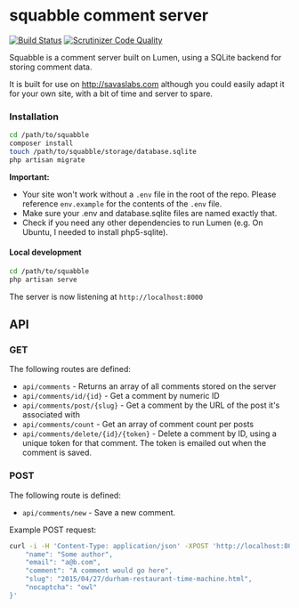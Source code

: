 # squabble comment server

[![Build Status](https://travis-ci.org/savaslabs/squabble.svg)](https://travis-ci.org/savaslabs/squabble)
[![Scrutinizer Code Quality](https://scrutinizer-ci.com/g/savaslabs/squabble/badges/quality-score.png?b=master)](https://scrutinizer-ci.com/g/savaslabs/squabble/?branch=master)

Squabble is a comment server built on Lumen, using a SQLite backend for storing comment data.

It is built for use on http://savaslabs.com although you could easily adapt it for your own site, with a bit of time and server to spare.

### Installation

``` bash
cd /path/to/squabble
composer install
touch /path/to/squabble/storage/database.sqlite
php artisan migrate
```

**Important:**
 - Your site won't work without a `.env` file in the root of the repo. Please reference `env.example` for the contents of the `.env` file.
 - Make sure your .env and database.sqlite files are named exactly that.
 - Check if you need any other dependencies to run Lumen (e.g. On Ubuntu, I needed to install php5-sqlite).
#### Local development

``` bash
cd /path/to/squabble
php artisan serve
```

The server is now listening at `http://localhost:8000`

## API

### GET

The following routes are defined:

- `api/comments` - Returns an array of all comments stored on the server
- `api/comments/id/{id}` - Get a comment by numeric ID
- `api/comments/post/{slug}` - Get a comment by the URL of the post it's associated with
- `api/comments/count` - Get an array of comment count per posts
- `api/comments/delete/{id}/{token}` - Delete a comment by ID, using a unique token for that comment. The token is emailed out when the comment is saved.

### POST

The following route is defined:

- `api/comments/new` - Save a new comment.

Example POST request:

``` bash
curl -i -H 'Content-Type: application/json' -XPOST 'http://localhost:8000/api/comments/new' -d '{
    "name": "Some author",
    "email": "a@b.com",
    "comment": "A comment would go here",
    "slug": "2015/04/27/durham-restaurant-time-machine.html",
    "nocaptcha": "owl"
}' 
```
